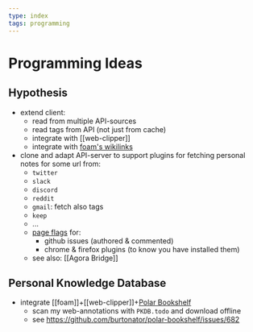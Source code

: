 ```yaml
---
type: index
tags: programming
---
```

# Programming Ideas

## Hypothesis

- extend client:
  - read from multiple API-sources
  - read tags from API (not just from cache)
  - integrate with [[web-clipper]]
  - integrate with [foam's wikilinks](https://docs.google.com/document/d/1h2kSuh7TntPj_XZ7BnLPDwtwshq7skzF3BIYwLgVquA/edit)
- clone and adapt API-server to support plugins for fetching personal notes
  for some url from:
  - `twitter`
  - `slack`
  - `discord`
  - `reddit`
  - `gmail`: fetch also tags
  - `keep` 
  - ...
  - [page flags]() for:
    - github issues (authored & commented)
    - chrome & firefox plugins (to know you have installed them)
  - see also: [[Agora Bridge]]
  
## Personal Knowledge Database

- integrate [[foam]]+[[web-clipper]]+[Polar Bookshelf](https://github.com/burtonator/)
  - scan my web-annotations with `PKDB.todo` and download offline
  - see https://github.com/burtonator/polar-bookshelf/issues/682

